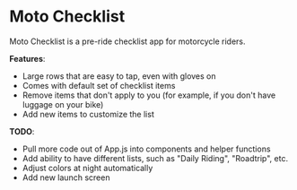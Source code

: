 # Moto Checklist

Moto Checklist is a pre-ride checklist app for motorcycle riders.

**Features**:

- Large rows that are easy to tap, even with gloves on
- Comes with default set of checklist items
- Remove items that don't apply to you (for example, if you don't have luggage on your bike)
- Add new items to customize the list

**TODO**:

- Pull more code out of App.js into components and helper functions
- Add ability to have different lists, such as "Daily Riding", "Roadtrip", etc.
- Adjust colors at night automatically
- Add new launch screen
